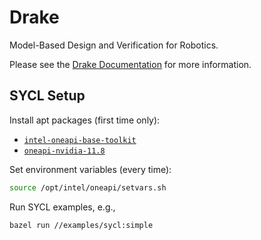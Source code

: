 # Drake

Model-Based Design and Verification for Robotics.

Please see the [Drake Documentation](https://drake.mit.edu) for more
information.

## SYCL Setup

Install apt packages (first time only):
- [`intel-oneapi-base-toolkit`](https://www.intel.com/content/www/us/en/developer/tools/oneapi/base-toolkit-download.html?packages=oneapi-toolkit&oneapi-toolkit-os=linux&oneapi-lin=apt)
- [`oneapi-nvidia-11.8`](https://developer.codeplay.com/apt/index.html)

Set environment variables (every time):
```bash
source /opt/intel/oneapi/setvars.sh
```

Run SYCL examples, e.g.,
```bash
bazel run //examples/sycl:simple
```